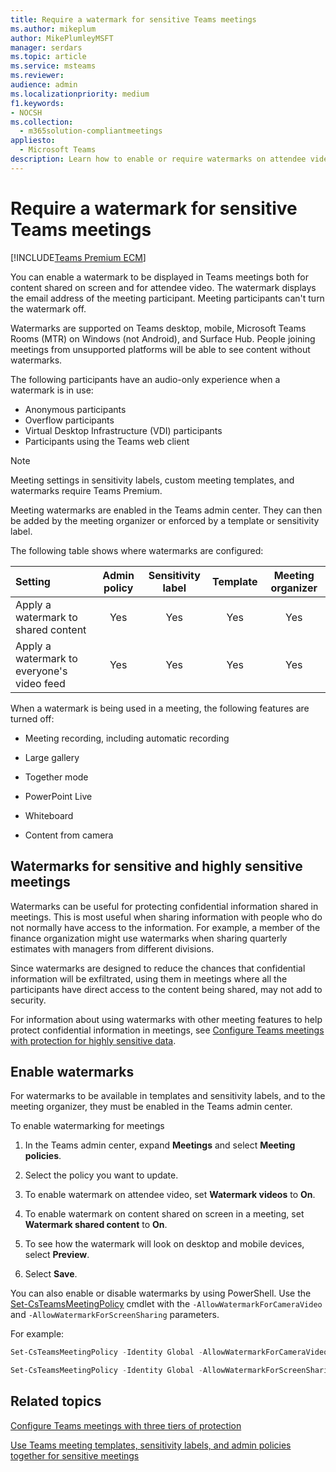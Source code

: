 ```yaml
---
title: Require a watermark for sensitive Teams meetings
ms.author: mikeplum
author: MikePlumleyMSFT
manager: serdars
ms.topic: article
ms.service: msteams
ms.reviewer: 
audience: admin
ms.localizationpriority: medium
f1.keywords:
- NOCSH
ms.collection: 
  - m365solution-compliantmeetings
appliesto: 
  - Microsoft Teams
description: Learn how to enable or require watermarks on attendee video and shared content in sensitive Teams meetings.
---
```


# Require a watermark for sensitive Teams meetings

[!INCLUDE[Teams Premium ECM](includes/teams-premium-ecm.md)]

You can enable a watermark to be displayed in Teams meetings both for content shared on screen and for attendee video. The watermark displays the email address of the meeting participant. Meeting participants can't turn the watermark off. 

Watermarks are supported on Teams desktop, mobile, Microsoft Teams Rooms (MTR) on Windows (not Android), and Surface Hub. People joining meetings from unsupported platforms will be able to see content without watermarks.

The following participants have an audio-only experience when a watermark is in use:

- Anonymous participants
- Overflow participants
- Virtual Desktop Infrastructure (VDI) participants
- Participants using the Teams web client

> [!Note]
> Meeting settings in sensitivity labels, custom meeting templates, and watermarks require Teams Premium.

Meeting watermarks are enabled in the Teams admin center. They can then be added by the meeting organizer or enforced by a template or sensitivity label.

The following table shows where watermarks are configured:

|Setting|Admin policy|Sensitivity label|Template|Meeting organizer|
|:------|:----------:|:---------------:|:------:|:---------------:|
|Apply a watermark to shared content|Yes|Yes|Yes|Yes|
|Apply a watermark to everyone's video feed|Yes|Yes|Yes|Yes|

When a watermark is being used in a meeting, the following features are turned off:

- Meeting recording, including automatic recording

- Large gallery

- Together mode

- PowerPoint Live

- Whiteboard

- Content from camera

## Watermarks for sensitive and highly sensitive meetings

Watermarks can be useful for protecting confidential information shared in meetings. This is most useful when sharing information with people who do not normally have access to the information. For example, a member of the finance organization might use watermarks when sharing quarterly estimates with managers from different divisions.

Since watermarks are designed to reduce the chances that confidential information will be exfiltrated, using them in meetings where all the participants have direct access to the content being shared, may not add to security.

For information about using watermarks with other meeting features to help protect confidential information in meetings, see [Configure Teams meetings with protection for highly sensitive data](/microsoftteams/configure-meetings-highly-sensitive-protection).

## Enable watermarks

For watermarks to be available in templates and sensitivity labels, and to the meeting organizer, they must be enabled in the Teams admin center.

To enable watermarking for meetings

1. In the Teams admin center, expand **Meetings** and select **Meeting policies**.

1. Select the policy you want to update.

1. To enable watermark on attendee video, set **Watermark videos** to **On**.

1. To enable watermark on content shared on screen in a meeting, set **Watermark shared content** to **On**.

1. To see how the watermark will look on desktop and mobile devices, select **Preview**.

1. Select **Save**.

You can also enable or disable watermarks by using PowerShell. Use the [Set-CsTeamsMeetingPolicy](/powershell/module/skype/set-csteamsmeetingpolicy) cmdlet with the `-AllowWatermarkForCameraVideo` and `-AllowWatermarkForScreenSharing` parameters.

For example:

```powershell
Set-CsTeamsMeetingPolicy -Identity Global -AllowWatermarkForCameraVideo $True 

Set-CsTeamsMeetingPolicy -Identity Global -AllowWatermarkForScreenSharing $True 
```

## Related topics

[Configure Teams meetings with three tiers of protection](configure-meetings-three-tiers-protection.md)

[Use Teams meeting templates, sensitivity labels, and admin policies together for sensitive meetings](meeting-templates-sensitivity-labels-policies.md)